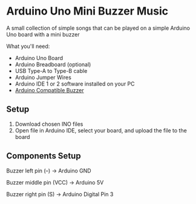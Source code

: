 # Arduino Uno Mini Buzzer Music
A small collection of simple songs that can be played on a simple Arduino Uno board with a mini buzzer

What you'll need:
* Arduino Uno Board
* Arduino Breadboard (optional)
* USB Type-A to Type-B cable
* Arduino Jumper Wires
* Arduino IDE 1 or 2 software installed on your PC
* [Arduino Compatible Buzzer](https://www.jaycar.com.au/duinotech-arduino-compatible-active-buzzer-module/p/XC4424)

## Setup
1. Download chosen INO files
2. Open file in Arduino IDE, select your board, and upload the file to the board

## Components Setup
Buzzer left pin (–) → Arduino GND

Buzzer middle pin (VCC) → Arduino 5V

Buzzer right pin (S) → Arduino Digital Pin 3



